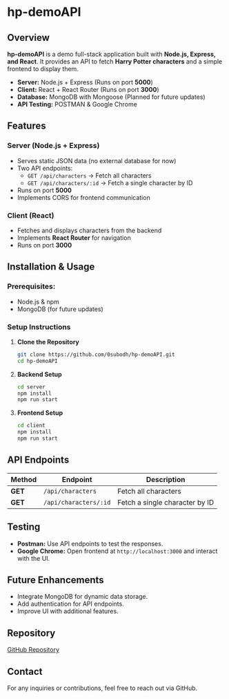 # hp-demoAPI

## Overview
**hp-demoAPI** is a demo full-stack application built with **Node.js, Express, and React**. It provides an API to fetch **Harry Potter characters** and a simple frontend to display them.

- **Server:** Node.js + Express (Runs on port **5000**)
- **Client:** React + React Router (Runs on port **3000**)
- **Database:** MongoDB with Mongoose (Planned for future updates)
- **API Testing:** POSTMAN & Google Chrome

## Features
### Server (Node.js + Express)
- Serves static JSON data (no external database for now)
- Two API endpoints:
  - `GET /api/characters` → Fetch all characters
  - `GET /api/characters/:id` → Fetch a single character by ID
- Runs on port **5000**
- Implements CORS for frontend communication

### Client (React)
- Fetches and displays characters from the backend
- Implements **React Router** for navigation
- Runs on port **3000**

## Installation & Usage
### Prerequisites:
- Node.js & npm
- MongoDB (for future updates)

### Setup Instructions
1. **Clone the Repository**
   ```sh
   git clone https://github.com/0subodh/hp-demoAPI.git
   cd hp-demoAPI
   ```
2. **Backend Setup**
   ```sh
   cd server
   npm install
   npm run start
   ```
3. **Frontend Setup**
   ```sh
   cd client
   npm install
   npm run start
   ```

## API Endpoints
| Method | Endpoint | Description |
|--------|---------|-------------|
| **GET** | `/api/characters` | Fetch all characters |
| **GET** | `/api/characters/:id` | Fetch a single character by ID |

## Testing
- **Postman:** Use API endpoints to test the responses.
- **Google Chrome:** Open frontend at `http://localhost:3000` and interact with the UI.

## Future Enhancements
- Integrate MongoDB for dynamic data storage.
- Add authentication for API endpoints.
- Improve UI with additional features.

## Repository
[GitHub Repository](https://github.com/0subodh/hp-demoAPI.git)

## Contact
For any inquiries or contributions, feel free to reach out via GitHub.

